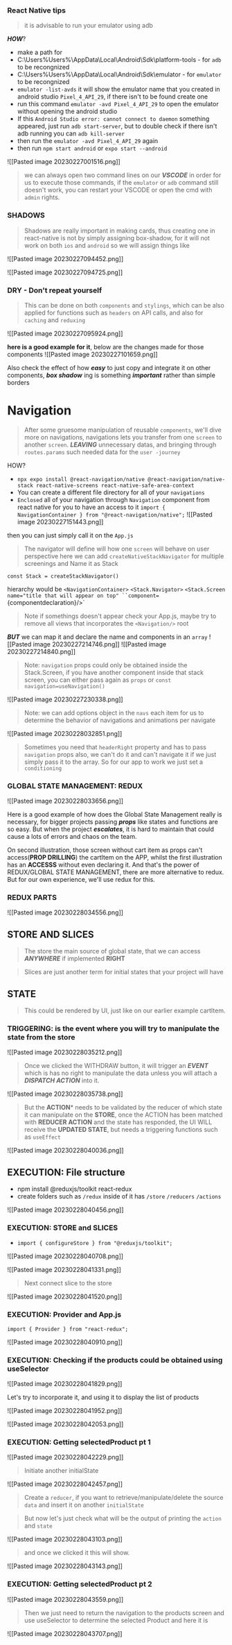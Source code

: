 
### React Native tips

> it is advisable to run your emulator using adb

***HOW***?
- make a path for
- C:\Users\%Users%\AppData\Local\Android\Sdk\platform-tools - for `adb` to be recongnized
-  C:\Users\%Users%\AppData\Local\Android\Sdk\emulator - for `emulator` to be recongnized
- `emulator -list-avds` it will show the emulator name that you created in android studio `Pixel_4_API_29`, if there isn't to be found create one
- run this command `emulator -avd Pixel_4_API_29` to open the emulator without opening the android studio
- If this `Android Studio error: cannot connect to daemon` something appeared, just run `adb start-server`, but to double check if there isn't adb running you can `adb kill-server`
- then run the `emulator -avd Pixel_4_API_29` again
- then run `npm start android` or `expo start --android`

![[Pasted image 20230227001516.png]]

> we can always open two command lines on our ***VSCODE*** in order for us to execute those commands, if the `emulator` or `adb` command still doesn't work, you can restart your VSCODE or open the cmd with `admin` rights.

### SHADOWS

> Shadows are really important in making cards, thus creating one in react-native is not by simply assigning box-shadow, for it will not work on both `ios` and `android` so we will assign things like

![[Pasted image 20230227094452.png]]

![[Pasted image 20230227094725.png]]

### DRY - Don't repeat yourself

> This can be done on both `components` and `stylings`, which can be also applied for functions such as `headers` on API calls, and also for `caching` and `reduxing`

![[Pasted image 20230227095924.png]]

**here is a good example for it**, below are the changes made for those components
![[Pasted image 20230227101659.png]]

Also check the effect of how ***easy*** to just copy and integrate it on other components, ***box shadow*** ing is something ***important*** rather than simple borders



# Navigation

>After some gruesome manipulation of reusable `components`, we'll dive more on navigations, navigations lets you transfer from one `screen` to another `screen`. ***LEAVING*** unnecessary datas, and bringing through `routes.params` such needed data for the `user -journey`

HOW?
- `npx expo install @react-navigation/native @react-navigation/native-stack react-native-screens react-native-safe-area-context`
- You can create a different file directory for all of your `navigations` 
- `Enclosed` all of your navigation through `Navigation` component from react native for you to have an access to it `import { NavigationContainer } from "@react-navigation/native";`
![[Pasted image 20230227151443.png]]

then you can just simply call it on the `App.js`

>The navigator will define will how one `screen` will behave on user perspective here we can add `createNativeStackNavigator` for multiple screenings and Name it as Stack

`const Stack = createStackNavigator()`

hierarchy would be
`<NavigationContainer>`
	`<Stack.Navigator>`
		`<Stack.Screen name="title that will appear on top" ``component=`{componentdeclaration}/>`

>Note if somethings doesn't appear check your App.js, maybe try to remove all views that incorporates the `<Navigation/>` root


***BUT*** we can map it and declare the name and components in an `array`
![[Pasted image 20230227214746.png]]
![[Pasted image 20230227214840.png]]

>Note: `navigation` props could only be obtained inside the Stack.Screen, if you have another component inside that stack screen, you can either pass again as `props` or `const navigation=useNavigation()`



![[Pasted image 20230227230338.png]]

>Note: we can add options object in the `navs` each item for us to determine the behavior of navigations and animations per navigate

![[Pasted image 20230228032851.png]]

>Sometimes you need that `headerRight` property and has to pass `navigation` props also, we can't do it and can't navigate it if we just simply pass it to the array. So for our app to work we just set a `conditioning`

### GLOBAL STATE MANAGEMENT: REDUX

![[Pasted image 20230228033656.png]]

Here is a good example of how does the Global State Management really is necessary, for bigger projects passing ***props*** like states and functions are so easy. But when the project ***escalates***, it is hard to maintain that could cause a lots of errors and chaos on the team.

On second illustration, those screen without cart item as props can't access(**PROP DRILLING**) the cartItem on the APP, whilst the first illustration has an **ACCESSS** without even declaring it. And that's the power of REDUX/GLOBAL STATE MANAGEMENT, there are more alternative to redux. But for our own experience, we'll use redux for this.

### REDUX PARTS

![[Pasted image 20230228034556.png]]

## STORE AND SLICES

> The store the main source of global state, that we can  access ***ANYWHERE*** if implemented **RIGHT**

> Slices are just another term for initial states that your project will have

## STATE

>This could be rendered by UI, just like on our earlier example cartItem.

### TRIGGERING: is the event where you will try to manipulate the state from the store

![[Pasted image 20230228035212.png]]

> Once we clicked the WITHDRAW button, it will trigger an ***EVENT*** which is has no right to manipulate the data unless you will attach a ***DISPATCH ACTION*** into it.

![[Pasted image 20230228035738.png]]

> But the **ACTION*** needs to be validated by the reducer of which state it can manipulate on the **STORE**, once the ACTION has been matched with **REDUCER ACTION** and the state has responded, the UI WILL receive the **UPDATED STATE**, but needs a triggering functions such as `useEffect`

![[Pasted image 20230228040036.png]]

## EXECUTION: File structure
- npm install @reduxjs/toolkit react-redux
- create folders such as `/redux` inside of it has `/store` `/reducers` `/actions`

![[Pasted image 20230228040456.png]]


### EXECUTION: STORE and SLICES
- `import { configureStore } from "@reduxjs/toolkit";`

![[Pasted image 20230228040708.png]]

![[Pasted image 20230228041331.png]]

>Next connect slice to the store

![[Pasted image 20230228041520.png]]


### EXECUTION: Provider and App.js

`import { Provider } from "react-redux";`

![[Pasted image 20230228040910.png]]


### EXECUTION: Checking if the products could be obtained using useSelector

![[Pasted image 20230228041829.png]]

Let's try to incorporate it, and using it to display the list of products

![[Pasted image 20230228041952.png]]

![[Pasted image 20230228042053.png]]

### EXECUTION: Getting selectedProduct pt 1

![[Pasted image 20230228042229.png]]

> Initiate another initialState

![[Pasted image 20230228042457.png]]

>Create a `reducer`, if you want to retrieve/manipulate/delete the source `data` and insert it on another `initialState`

>But now let's just check what will be the output of printing the `action` and `state`

![[Pasted image 20230228043103.png]]

> and once we clicked it this will show.

![[Pasted image 20230228043143.png]]


### EXECUTION: Getting selectedProduct pt 2

![[Pasted image 20230228043559.png]]

> Then we just need to return the navigation to the products screen and use useSelector to determine the selected Product and here it is

![[Pasted image 20230228043707.png]]







